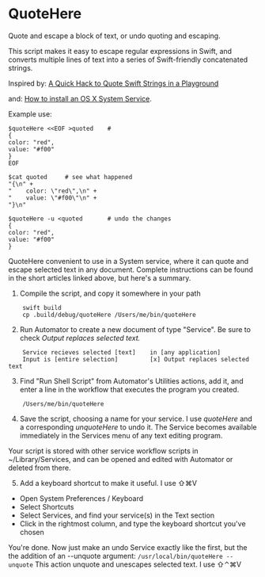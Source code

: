 # QuoteHere

Quote and escape a block of text, or undo quoting and escaping.

This script makes it easy to escape regular expressions in Swift,
and converts multiple lines of text into a series of Swift-friendly 
concatenated strings.

Inspired by: 
[A Quick Hack to Quote Swift Strings in a Playground](http://gothick.org.uk/2014/12/10/a-quick-hack-to-quote-swift-strings-in-a-playground/)


and: [How to install an OS X System Service](http://brettterpstra.com/howtos/install-an-os-x-system-service/).

Example use:
```
$quoteHere <<EOF >quoted    # 
{
color: "red",
value: "#f00"
}
EOF

$cat quoted     # see what happened
"{\n" +
"    color: \"red\",\n" +
"    value: \"#f00\"\n" +
"}\n"

$quoteHere -u <quoted       # undo the changes
{
color: "red",
value: "#f00"
}
```


QuoteHere convenient to use in a System service, where it
can quote and escape selected text in any document.  Complete
instructions can be found in the short articles linked above,
but here's a summary.

1. Compile the script, and copy it somewhere in your path
```
    swift build
    cp .build/debug/quoteHere /Users/me/bin/quoteHere
```
2. Run Automator to create a new document of type "Service".  Be 
sure to check *Output replaces selected text.*
```
    Service recieves selected [text]    in [any application]
    Input is [entire selection]         [x] Output replaces selected text
```
3. Find "Run Shell Script" from Automator's Utilities actions, add it, 
and enter a line in the workflow that executes the program you created.
```
    /Users/me/bin/quoteHere
```
4. Save the script, choosing a name for your service.  I use *quoteHere*
and a corresponding *unquoteHere* to undo it. The Service becomes available 
immediately in the Services menu of any text editing program.

Your script is stored with other service workflow scripts in ~/Library/Services, 
and can be opened and edited with Automator or deleted from there.

5. Add a keyboard shortcut to make it useful.  I use ⇧⌘V
  - Open System Preferences / Keyboard
  - Select Shortcuts
  - Select Services, and find your service(s) in the Text section
  - Click in the rightmost column, and type the keyboard shortcut you've chosen

You're done.  Now just make an undo Service exactly like the first, but the
the addition of an --unquote argument:
```/usr/local/bin/quoteHere --unquote``` 
This action unquote and unescapes selected text.  I use ⇧⌃⌘V

